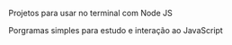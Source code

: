 
Projetos para usar no terminal com Node JS

Porgramas simples para estudo e interação ao JavaScript
